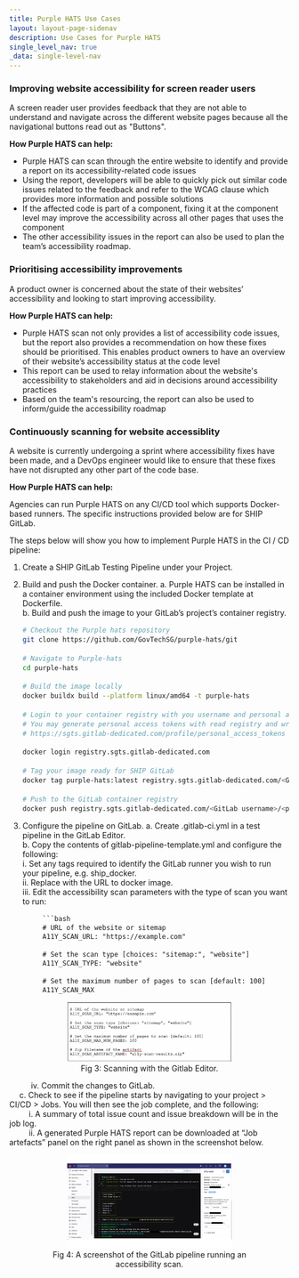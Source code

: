 ```yaml
---
title: Purple HATS Use Cases
layout: layout-page-sidenav
description: Use Cases for Purple HATS
single_level_nav: true
_data: single-level-nav
---
```


### Improving website accessibility for screen reader users

A screen reader user provides feedback that they are not able to understand and navigate across the different website pages because all the navigational buttons read out as "Buttons".

**How Purple HATS can help:**

- Purple HATS can scan through the entire website to identify and provide a report on its accessibility-related code issues
- Using the report, developers will be able to quickly pick out similar code issues related to the feedback and refer to the WCAG clause which provides more information and possible solutions
- If the affected code is part of a component, fixing it at the component level may improve the accessibility across all other pages that uses the component
- The other accessibility issues in the report can also be used to plan the team’s accessibility roadmap.

### Prioritising accessibility improvements

A product owner is concerned about the state of their websites’ accessibility and looking to start improving accessibility.

**How Purple HATS can help:**

- Purple HATS scan not only provides a list of accessibility code issues, but the report also provides a recommendation on how these fixes should be prioritised. This enables product owners to have an overview of their website’s accessibility status at the code level
- This report can be used to relay information about the website's accessibility to stakeholders and aid in decisions around accessibility practices
- Based on the team's resourcing, the report can also be used to inform/guide the accessibility roadmap

### Continuously scanning for website accessiblity

A website is currently undergoing a sprint where accessibility fixes have been made, and a DevOps engineer would like to ensure that these fixes have not disrupted any other part of the code base.

**How Purple HATS can help:**

Agencies can run Purple HATS on any CI/CD tool which supports Docker-based runners. The specific instructions provided below are for SHIP GitLab.

The steps below will show you how to implement Purple HATS in the CI / CD pipeline:

1. Create a SHIP GitLab Testing Pipeline under your Project.
2. Build and push the Docker container.
    a. Purple HATS can be installed in a container environment using the included Docker template at Dockerfile.<br />
    b. Build and push the image to your GitLab’s project’s container registry.
    
    ```bash
    # Checkout the Purple hats repository
    git clone https://github.com/GovTechSG/purple-hats/git
    
    # Navigate to Purple-hats
    cd purple-hats
    
    # Build the image locally
    docker buildx build --platform linux/amd64 -t purple-hats
    
    # Login to your container registry with you username and personal access token
    # You may generate personal access tokens with read registry and write registry permissions at
    # https://sgts.gitlab-dedicated.com/profile/personal_access_tokens
    
    docker login registry.sgts.gitlab-dedicated.com
    
    # Tag your image ready for SHIP GitLab
    docker tag purple-hats:latest registry.sgts.gitlab-dedicated.com/<GitLab username>/<project name>
    
    # Push to the GitLab container registry
    docker push registry.sgts.gitlab-dedicated.com/<GitLab username>/<project name>
    ```  

3. Configure the pipeline on GitLab.
    a. Create .gitlab-ci.yml in a test pipeline in the GitLab Editor. <br />
    b. Copy the contents of gitlab-pipeline-template.yml and configure the following:<br />
        i. Set any tags required to identify the GitLab runner you wish to run your pipeline, e.g. ship_docker.<br />
        ii. Replace <some registry> with the URL to docker image.<br />
        iii. Edit the accessibility scan parameters with the type of scan you want to run:<br />

            ```bash
            # URL of the website or sitemap
            A11Y_SCAN_URL: "https://example.com"

            # Set the scan type [choices: "sitemap:", "website"]
            A11Y_SCAN_TYPE: "website"

            # Set the maximum number of pages to scan [default: 100]
            A11Y_SCAN_MAX
  <figure style="text-align: center">
      <img src="/assets/img/purple-hats-fig-3.png" width="70%" height="70%" />
	      <figcaption>Fig 3: Scanning with the Gitlab Editor.</figcaption>
    </figure>
&emsp;&emsp;&ensp;         iv. Commit the changes to GitLab.
<br />&emsp;&nbsp;c. Check to see if the pipeline starts by navigating to your project > CI/CD > Jobs. You will then see the job complete, and the following:
<br />&emsp;&emsp;&ensp;i. A summary of total issue count and issue breakdown will be in the job log.
<br />&emsp;&emsp;&ensp;ii. A generated Purple HATS report can be downloaded at “Job artefacts” panel on the right panel as shown in the screenshot below.
  
  <figure style="text-align: center">
      <img src="/assets/img/purple-hats-fig-4.png" width="70%" height="70%" />
	      <figcaption>Fig 4: A screenshot of the GitLab pipeline running an accessibility scan.</figcaption>
    </figure><br />

